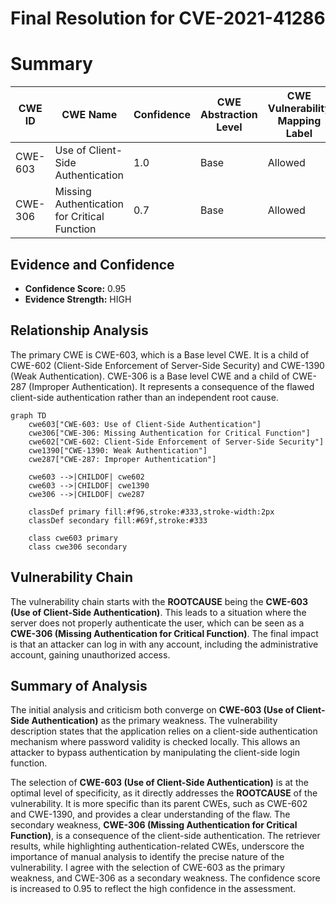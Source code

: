 # Final Resolution for CVE-2021-41286

# Summary
| CWE ID | CWE Name | Confidence | CWE Abstraction Level | CWE Vulnerability Mapping Label | CWE-Vulnerability Mapping Notes |
|---|---|---|---|---|---|
| CWE-603 | Use of Client-Side Authentication | 1.0 | Base | Allowed | Primary CWE |
| CWE-306 | Missing Authentication for Critical Function | 0.7 | Base | Allowed | Secondary Candidate |

## Evidence and Confidence

*   **Confidence Score:** 0.95
*   **Evidence Strength:** HIGH

## Relationship Analysis
The primary CWE is CWE-603, which is a Base level CWE. It is a child of CWE-602 (Client-Side Enforcement of Server-Side Security) and CWE-1390 (Weak Authentication).
CWE-306 is a Base level CWE and a child of CWE-287 (Improper Authentication). It represents a consequence of the flawed client-side authentication rather than an independent root cause.

```mermaid
graph TD
    cwe603["CWE-603: Use of Client-Side Authentication"]
    cwe306["CWE-306: Missing Authentication for Critical Function"]
    cwe602["CWE-602: Client-Side Enforcement of Server-Side Security"]
    cwe1390["CWE-1390: Weak Authentication"]
    cwe287["CWE-287: Improper Authentication"]
    
    cwe603 -->|CHILDOF| cwe602
    cwe603 -->|CHILDOF| cwe1390
    cwe306 -->|CHILDOF| cwe287
    
    classDef primary fill:#f96,stroke:#333,stroke-width:2px
    classDef secondary fill:#69f,stroke:#333
    
    class cwe603 primary
    class cwe306 secondary
```

## Vulnerability Chain
The vulnerability chain starts with the **ROOTCAUSE** being the **CWE-603 (Use of Client-Side Authentication)**. This leads to a situation where the server does not properly authenticate the user, which can be seen as a **CWE-306 (Missing Authentication for Critical Function)**. The final impact is that an attacker can log in with any account, including the administrative account, gaining unauthorized access.

## Summary of Analysis
The initial analysis and criticism both converge on **CWE-603 (Use of Client-Side Authentication)** as the primary weakness.
The vulnerability description states that the application relies on a client-side authentication mechanism where password validity is checked locally. This allows an attacker to bypass authentication by manipulating the client-side login function.

The selection of **CWE-603 (Use of Client-Side Authentication)** is at the optimal level of specificity, as it directly addresses the **ROOTCAUSE** of the vulnerability. It is more specific than its parent CWEs, such as CWE-602 and CWE-1390, and provides a clear understanding of the flaw. The secondary weakness, **CWE-306 (Missing Authentication for Critical Function)**, is a consequence of the client-side authentication. The retriever results, while highlighting authentication-related CWEs, underscore the importance of manual analysis to identify the precise nature of the vulnerability.
I agree with the selection of CWE-603 as the primary weakness, and CWE-306 as a secondary weakness.
The confidence score is increased to 0.95 to reflect the high confidence in the assessment.